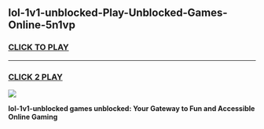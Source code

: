 
## lol-1v1-unblocked-Play-Unblocked-Games-Online-5n1vp
<h3>
<a href="https://premium76.site?title=lol-1v1-unblocked&ref=25A">CLICK TO PLAY</a></h3>
<hr>

<h3>
<a href="https://premium76.site?title=lol-1v1-unblocked&ref=25A">CLICK 2 PLAY</a>
  
</h3>

<a href="https://premium76.site?title=lol-1v1-unblocked&ref=25A"><img src="https://clearcache.store/games.png"></a>


**lol-1v1-unblocked games unblocked: Your Gateway to Fun and Accessible Online Gaming**
